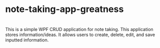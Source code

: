 # note-taking-app-greatness
#
This is a simple WPF CRUD application for note taking.
This application stores information/ideas.
It allows users to create, delete, edit, and save inputted information.

